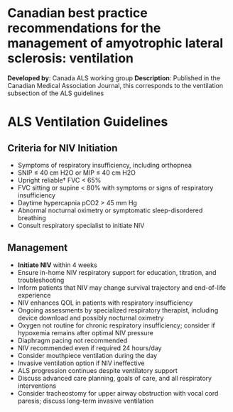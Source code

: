 # Canadian best practice recommendations for the management of amyotrophic lateral sclerosis: ventilation
**Developed by**: Canada ALS working group
**Description**:
Published in the Canadian Medical Association Journal, this corresponds to the ventilation 
subsection of the ALS guidelines

# ALS Ventilation Guidelines

## Criteria for NIV Initiation

- Symptoms of respiratory insufficiency, including orthopnea
- SNIP ≤ 40 cm H2O or MIP ≤ 40 cm H2O
- Upright reliable† FVC < 65%
- FVC sitting or supine < 80% with symptoms or signs of respiratory insufficiency
- Daytime hypercapnia pCO2 > 45 mm Hg
- Abnormal nocturnal oximetry or symptomatic sleep-disordered breathing
- Consult respiratory specialist to initiate NIV

## Management

- **Initiate NIV** within 4 weeks
- Ensure in-home NIV respiratory support for education, titration, and troubleshooting
- Inform patients that NIV may change survival trajectory and end-of-life experience
- NIV enhances QOL in patients with respiratory insufficiency
- Ongoing assessments by specialized respiratory therapist, including device download and possibly nocturnal oximetry
- Oxygen not routine for chronic respiratory insufficiency; consider if hypoxemia remains after optimal NIV pressure
- Diaphragm pacing not recommended
- NIV recommended even if required 24 hours/day
- Consider mouthpiece ventilation during the day
- Invasive ventilation option if NIV ineffective
- ALS progression continues despite ventilatory support
- Discuss advanced care planning, goals of care, and all respiratory interventions
- Consider tracheostomy for upper airway obstruction with vocal cord paresis; discuss long-term invasive ventilation
